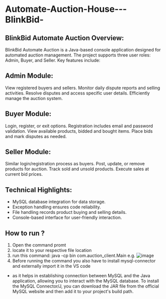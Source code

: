 # Automate-Auction-House---BlinkBid-

## BlinkBid Automate Auction Overview:

BlinkBid Automate Auction is a Java-based console application designed for automated auction management. The project supports three user roles: Admin, Buyer, and Seller. Key features include:

## Admin Module:
View registered buyers and sellers.
Monitor daily dispute reports and selling activities.
Resolve disputes and access specific user details.
Efficiently manage the auction system.
<br>
## Buyer Module:
Login, register, or exit options.
Registration includes email and password validation.
View available products, bidded and bought items.
Place bids and mark disputes as needed.
<br>
## Seller Module:
Similar login/registration process as buyers.
Post, update, or remove products for auction.
Track sold and unsold products.
Execute sales at current bid prices.
<br>
## Technical Highlights:
- MySQL database integration for data storage.
- Exception handling ensures code reliability.
- File handling records product buying and selling details.
- Console-based interface for user-friendly interaction.

## How to run ?
1. Open the command promt
2. locate it to your respective file location
3. run this command:  java -cp bin com.auction_client.Main
   e.g. 
![image](https://github.com/nihar004/Automate-Auction-House---BlinkBid-/assets/153357208/e74413b0-a15d-4536-9aa9-333f78f2ecbb)
4. Before running the command you also have to install mysql-connector and externally import it in the VS code
- as it helps in establishing connection between MySQL and the Java application, allowing you to interact with the MySQL database. To install the MySQL Connector/J, you can download the JAR file from the official MySQL website and then add it to your project's build path. 

